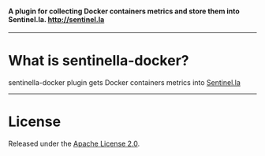 #### A plugin for collecting Docker containers metrics and store them into Sentinel.la. http://sentinel.la

-----

# What is sentinella-docker?

sentinella-docker plugin gets Docker containers metrics into [Sentinel.la](https://www.sentinel.la)



-----


# License

Released under the [Apache License 2.0](http://www.apache.org/licenses/LICENSE-2.0.html).


